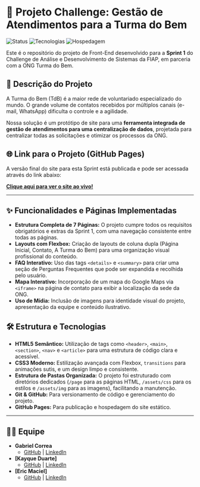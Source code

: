 # 🚀 Projeto Challenge: Gestão de Atendimentos para a Turma do Bem

![Status](https://img.shields.io/badge/Status-Sprint%201%20Concluído-brightgreen)
![Tecnologias](https://img.shields.io/badge/Tecnologias-HTML%20%26%20CSS-orange)
![Hospedagem](https://img.shields.io/badge/Hospedagem-GitHub%20Pages-blueviolet)

Este é o repositório do projeto de Front-End desenvolvido para a **Sprint 1** do Challenge de Análise e Desenvolvimento de Sistemas da FIAP, em parceria com a ONG Turma do Bem.

## 📝 Descrição do Projeto

A Turma do Bem (TdB) é a maior rede de voluntariado especializado do mundo. O grande volume de contatos recebidos por múltiplos canais (e-mail, WhatsApp) dificulta o controle e a agilidade. 

Nossa solução é um protótipo de site para uma **ferramenta integrada de gestão de atendimentos para uma centralização de dados**, projetada para centralizar todas as solicitações e otimizar os processos da ONG.

## 🌐 Link para o Projeto (GitHub Pages)

A versão final do site para esta Sprint está publicada e pode ser acessada através do link abaixo:

**[Clique aqui para ver o site ao vivo!](https://gcorrea4.github.io/Challenge-Sprint/)**

---

## ✨ Funcionalidades e Páginas Implementadas

* **Estrutura Completa de 7 Páginas:** O projeto cumpre todos os requisitos obrigatórios e extras da Sprint 1, com uma navegação consistente entre todas as páginas.
* **Layouts com Flexbox:** Criação de layouts de coluna dupla (Página Inicial, Contato, A Turma do Bem) para uma organização visual profissional do conteúdo.
* **FAQ Interativo:** Uso das tags `<details>` e `<summary>` para criar uma seção de Perguntas Frequentes que pode ser expandida e recolhida pelo usuário.
* **Mapa Interativo:** Incorporação de um mapa do Google Maps via `<iframe>` na página de contato para exibir a localização da sede da ONG.
* **Uso de Mídia:** Inclusão de imagens para identidade visual do projeto, apresentação da equipe e conteúdo ilustrativo.

## 🛠️ Estrutura e Tecnologias

* **HTML5 Semântico:** Utilização de tags como `<header>`, `<main>`, `<section>`, `<nav>` e `<article>` para uma estrutura de código clara e acessível.
* **CSS3 Moderno:** Estilização avançada com Flexbox, `transitions` para animações sutis, e um design limpo e consistente.
* **Estrutura de Pastas Organizada:** O projeto foi estruturado com diretórios dedicados (`/page` para as páginas HTML, `/assets/css` para os estilos e `/assets/img` para as imagens), facilitando a manutenção.
* **Git & GitHub:** Para versionamento de código e gerenciamento do projeto.
* **GitHub Pages:** Para publicação e hospedagem do site estático.

---

## 👨‍💻 Equipe

* **Gabriel Correa**
    * [GitHub](https://github.com/gcorrea4) | [LinkedIn](https://www.linkedin.com/in/SEU-PERFIL-AQUI)
* **[Kayque Duarte]**
    * [GitHub](https://github.com/Kayque2012) | [LinkedIn](https://www.linkedin.com/in/kayque-duarte-b24313361?utm_source=share&utm_campaign=share_via&utm_content=profile&utm_medium=ios_app)
* **[Eric Maciel]**
    * [GitHub](https://github.com/Eric-devops-tech) | [LinkedIn](https://www.linkedin.com/in/eric-maciel-144058389?utm_source=share&utm_campaign=share_via&utm_content=profile&utm_medium=ios_app)